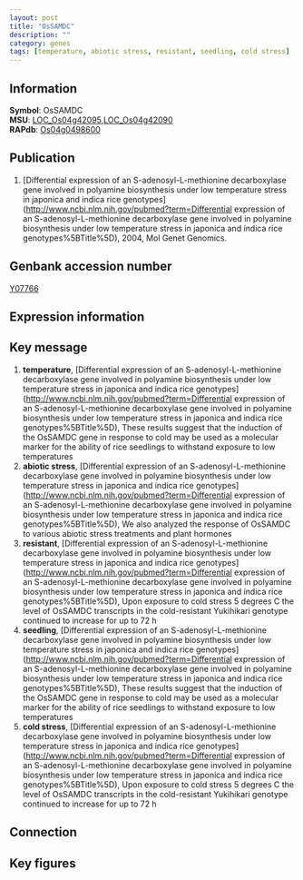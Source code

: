 ```yaml
---
layout: post
title: "OsSAMDC"
description: ""
category: genes
tags: [temperature, abiotic stress, resistant, seedling, cold stress]
---
```


## Information
__Symbol__: OsSAMDC  
__MSU__: [LOC_Os04g42095](http://rice.plantbiology.msu.edu/cgi-bin/ORF_infopage.cgi?orf=LOC_Os04g42095),[LOC_Os04g42090](http://rice.plantbiology.msu.edu/cgi-bin/ORF_infopage.cgi?orf=LOC_Os04g42090)  
__RAPdb__: [Os04g0498600](http://rapdb.dna.affrc.go.jp/viewer/gbrowse_details/irgsp1?name=Os04g0498600)  

## Publication
1. [Differential expression of an S-adenosyl-L-methionine decarboxylase gene involved in polyamine biosynthesis under low temperature stress in japonica and indica rice genotypes](http://www.ncbi.nlm.nih.gov/pubmed?term=Differential expression of an S-adenosyl-L-methionine decarboxylase gene involved in polyamine biosynthesis under low temperature stress in japonica and indica rice genotypes%5BTitle%5D), 2004, Mol Genet Genomics.

## Genbank accession number
[Y07766](http://www.ncbi.nlm.nih.gov/nuccore/Y07766)  

## Expression information

## Key message
1. __temperature__, [Differential expression of an S-adenosyl-L-methionine decarboxylase gene involved in polyamine biosynthesis under low temperature stress in japonica and indica rice genotypes](http://www.ncbi.nlm.nih.gov/pubmed?term=Differential expression of an S-adenosyl-L-methionine decarboxylase gene involved in polyamine biosynthesis under low temperature stress in japonica and indica rice genotypes%5BTitle%5D),  These results suggest that the induction of the OsSAMDC gene in response to cold may be used as a molecular marker for the ability of rice seedlings to withstand exposure to low temperatures
2. __abiotic stress__, [Differential expression of an S-adenosyl-L-methionine decarboxylase gene involved in polyamine biosynthesis under low temperature stress in japonica and indica rice genotypes](http://www.ncbi.nlm.nih.gov/pubmed?term=Differential expression of an S-adenosyl-L-methionine decarboxylase gene involved in polyamine biosynthesis under low temperature stress in japonica and indica rice genotypes%5BTitle%5D),  We also analyzed the response of OsSAMDC to various abiotic stress treatments and plant hormones
3. __resistant__, [Differential expression of an S-adenosyl-L-methionine decarboxylase gene involved in polyamine biosynthesis under low temperature stress in japonica and indica rice genotypes](http://www.ncbi.nlm.nih.gov/pubmed?term=Differential expression of an S-adenosyl-L-methionine decarboxylase gene involved in polyamine biosynthesis under low temperature stress in japonica and indica rice genotypes%5BTitle%5D),  Upon exposure to cold stress 5 degrees C the level of OsSAMDC transcripts in the cold-resistant Yukihikari genotype continued to increase for up to 72 h
4. __seedling__, [Differential expression of an S-adenosyl-L-methionine decarboxylase gene involved in polyamine biosynthesis under low temperature stress in japonica and indica rice genotypes](http://www.ncbi.nlm.nih.gov/pubmed?term=Differential expression of an S-adenosyl-L-methionine decarboxylase gene involved in polyamine biosynthesis under low temperature stress in japonica and indica rice genotypes%5BTitle%5D),  These results suggest that the induction of the OsSAMDC gene in response to cold may be used as a molecular marker for the ability of rice seedlings to withstand exposure to low temperatures
5. __cold stress__, [Differential expression of an S-adenosyl-L-methionine decarboxylase gene involved in polyamine biosynthesis under low temperature stress in japonica and indica rice genotypes](http://www.ncbi.nlm.nih.gov/pubmed?term=Differential expression of an S-adenosyl-L-methionine decarboxylase gene involved in polyamine biosynthesis under low temperature stress in japonica and indica rice genotypes%5BTitle%5D),  Upon exposure to cold stress 5 degrees C the level of OsSAMDC transcripts in the cold-resistant Yukihikari genotype continued to increase for up to 72 h

## Connection

## Key figures



